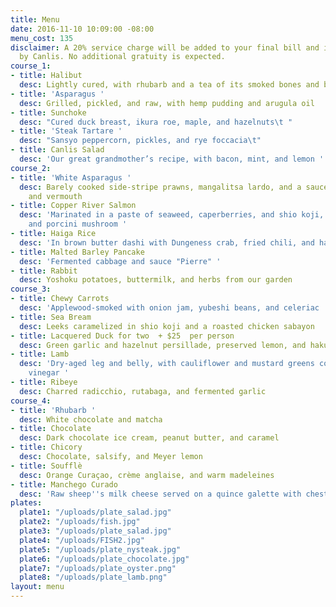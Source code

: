 ```yaml
---
title: Menu
date: 2016-11-10 10:09:00 -08:00
menu_cost: 135
disclaimer: A 20% service charge will be added to your final bill and is retained
  by Canlis. No additional gratuity is expected.
course_1:
- title: Halibut
  desc: Lightly cured, with rhubarb and a tea of its smoked bones and barley
- title: 'Asparagus '
  desc: Grilled, pickled, and raw, with hemp pudding and arugula oil
- title: Sunchoke
  desc: "Cured duck breast, ikura roe, maple, and hazelnuts\t "
- title: 'Steak Tartare '
  desc: "Sansyo peppercorn, pickles, and rye foccacia\t"
- title: Canlis Salad
  desc: 'Our great grandmother’s recipe, with bacon, mint, and lemon '
course_2:
- title: 'White Asparagus '
  desc: Barely cooked side-stripe prawns, mangalitsa lardo, and a sauce of shellfish
    and vermouth
- title: Copper River Salmon
  desc: 'Marinated in a paste of seaweed, caperberries, and shio koji, with artichoke
    and porcini mushroom '
- title: Haiga Rice
  desc: 'In brown butter dashi with Dungeness crab, fried chili, and hazelnuts '
- title: Malted Barley Pancake
  desc: 'Fermented cabbage and sauce "Pierre" '
- title: Rabbit
  desc: Yoshoku potatoes, buttermilk, and herbs from our garden
course_3:
- title: Chewy Carrots
  desc: 'Applewood-smoked with onion jam, yubeshi beans, and celeriac '
- title: Sea Bream
  desc: Leeks caramelized in shio koji and a roasted chicken sabayon
- title: Lacquered Duck for two  + $25  per person
  desc: Green garlic and hazelnut persillade, preserved lemon, and hakurei turnip
- title: Lamb
  desc: 'Dry-aged leg and belly, with cauliflower and mustard greens cooked in pear
    vinegar '
- title: Ribeye
  desc: Charred radicchio, rutabaga, and fermented garlic
course_4:
- title: 'Rhubarb '
  desc: White chocolate and matcha
- title: Chocolate
  desc: Dark chocolate ice cream, peanut butter, and caramel
- title: Chicory
  desc: Chocolate, salsify, and Meyer lemon
- title: Soufflè
  desc: Orange Curaçao, crème anglaise, and warm madeleines
- title: Manchego Curado
  desc: 'Raw sheep''s milk cheese served on a quince galette with chestnut and arugula '
plates:
  plate1: "/uploads/plate_salad.jpg"
  plate2: "/uploads/fish.jpg"
  plate3: "/uploads/plate_salad.jpg"
  plate4: "/uploads/FISH2.jpg"
  plate5: "/uploads/plate_nysteak.jpg"
  plate6: "/uploads/plate_chocolate.jpg"
  plate7: "/uploads/plate_oyster.png"
  plate8: "/uploads/plate_lamb.png"
layout: menu
---
```


